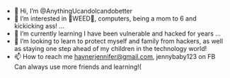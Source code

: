 - 👋 Hi, I’m @AnythingUcandoIcandobetter 
- 👀 I’m interested in 🌱WEED🌱, computers, being a mom to 6
and kickicking ass! ...
- 🌱 I’m currently learning I have been vulnerable and hacked for years ...
- 💞️ I’m looking to learn to protect myself and family from hackers, 
as well as staying one step ahead of my children in the technology world!
- 📫 How to reach me havnerjennifer@gmail.com, jennybaby123 on FB 
Can always use more friends and learning!(

<!---
AnythingUcandoIcandobetter/AnythingUcandoIcandobetter is a ✨ special ✨ repository because its `README.md` (this file) appears on your GitHub profile.
You can click the Preview link to take a look at your changes.
--->
